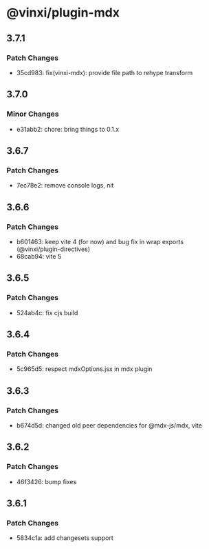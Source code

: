 # @vinxi/plugin-mdx

## 3.7.1

### Patch Changes

- 35cd983: fix(vinxi-mdx): provide file path to rehype transform

## 3.7.0

### Minor Changes

- e31abb2: chore: bring things to 0.1.x

## 3.6.7

### Patch Changes

- 7ec78e2: remove console logs, nit

## 3.6.6

### Patch Changes

- b601463: keep vite 4 (for now) and bug fix in wrap exports (@vinxi/plugin-directives)
- 68cab94: vite 5

## 3.6.5

### Patch Changes

- 524ab4c: fix cjs build

## 3.6.4

### Patch Changes

- 5c965d5: respect mdxOptions.jsx in mdx plugin

## 3.6.3

### Patch Changes

- b674d5d: changed old peer dependencies for @mdx-js/mdx, vite

## 3.6.2

### Patch Changes

- 46f3426: bump fixes

## 3.6.1

### Patch Changes

- 5834c1a: add changesets support
